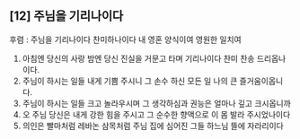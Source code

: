 ## [12] 주님을 기리나이다

후렴 : 주님을 기리나이다 찬미하나이다 내 영혼 양식이여 영원한 일치여
1) 아침엔 당신의 사랑 밤엔 당신 진실을 거문고 타며 기리나이다 찬미 찬송 드리옵나이다.
2) 주님이 하시는 일들 내게 기쁨 주시니 그 손수 하신 모든 일 나의 큰 즐거움이옵니다.
3) 주님이 하시는 일들 크고 놀라우시며 그 생각하심과 권능은 얼마나 깊고 크시옵니까
4) 오 주님 당신은 내게 강한 힘을 주시고 그 순수한 향액으로 이 몸 발라 주시었나이다
5) 의인은 빨마처럼 레바논 삼목처럼 주님 집에 심어진 그들 하느님 뜰에 자라리이다

